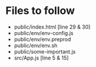# Files to follow

- public/index.html [line 29 & 30]
- public/env/env-config.js
- public/env/env.preprod
- public/env/env.sh
- public/some-important.js
- src/App.js [line 5 & 15]
